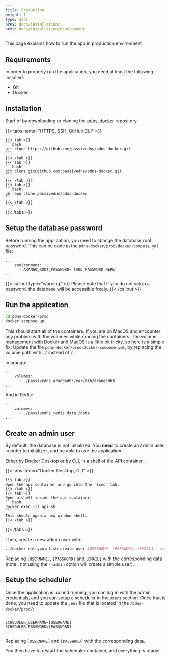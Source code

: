 ```yaml
---
title: Production
weight: 1
type: docs
prev: docs/installation/
next: docs/installation/development
---
```


This page explains how to run the app in production environment

## Requirements

In order to properly run the application, you need at least the following installed:
- Git
- Docker

## Installation

Start of by downloading or cloning the [pdns-docker](https://github.com/passivedns/pdns-docker/) repository

{{< tabs items="HTTPS, SSH, GitHub CLI" >}}

    {{< tab >}}
    ```bash
    git clone https://github.com/passivedns/pdns-docker.git
    ```
    {{< /tab >}}
    {{< tab >}}
    ```bash
    git clone git@github.com:passivedns/pdns-docker.git
    ```
    {{< /tab >}}
    {{< tab >}}
    ```bash
    gh repo clone passivedns/pdns-docker
    ```
    {{< /tab >}}

{{< /tabs >}}

## Setup the database password

Before running the application, you need to change the database root password. This can be done in the `pdns-docker/prod/docker-compose.yml` file:

```docker {filename="docker-compose.yml", linenos=table,linenostart=9}
...
    environment:
      - ARANGO_ROOT_PASSWORD= [ADD PASSWORD HERE]
...
```

{{< callout type="warning" >}}
  Please note that if you do not setup a password, the database will be accessible freely.
{{< /callout >}}

## Run the application

```bash
cd pdns-docker/prod
docker compose up
```

This should start all of the containers. 
If you are on MacOS and encounter any problem with the volumes while running the containers:
The volume management with Docker and MacOS is a little bit tricky, so here is a simple fix:
Update the file `pdns-docker/prod/docker-compose.yml`, by replacing the volume path with `./` instead of `/`.

In arango:
```docker {filename="docker-compose.yml", linenos=table,linenostart=7}
...
    volumes:
      - ./passivedns_arangodb:/var/lib/arangodb3
...
```
And in Redis:
```docker {filename="docker-compose.yml", linenos=table,linenostart=48}
...
    volumes:
      - ./passivedns_redis_data:/data
...
```

## Create an admin user

By default, the database is not initialized. You **need** to create an admin user in order to initialize it and be able to use the application.

Either by Docker Desktop or by CLI, in a shell of the API container :

{{< tabs items="Docker Desktop, CLI" >}}

    {{< tab >}}
    Open the api container and go into the `Exec` tab.
    {{< /tab >}}
    {{< tab >}}
    Open a shell inside the api container:
    ```bash
    docker exec -it api sh
    ```
    This should open a new window shell.
    {{< /tab >}}

{{< /tabs >}}

Then, create a new admin user with:
```bash
../docker-entrypoint.sh create-user [USERNAME] [PASSWORD] [EMAIL] --admin
```
Replacing `[USERNAME]`, `[PASSWORD]` and `[EMAIL]` with the corresponding data (note : not using the `--admin` option will create a simple user).

## Setup the scheduler

Once the application is up and running, you can log in with the admin credentials, and you can setup a scheduler in the `Users` section. Once that is done, you need to update the `.env` file that is located in the `/pdns-docker/prod/`:

```env {filename=".env", linenos=table,linenostart=4}
...
SCHEDULER_USERNAME=[USERNAME]
SCHEDULER_PASSWORD=[PASSWORD]
...
```

Replacing `[USERNAME]` and `[PASSWORD]` with the corresponding data.

You then have to restart the scheduler container, and everything is ready!